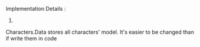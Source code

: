Implementation Details :

1.
  Characters.Data stores all characters' model. It's easier to be changed than if write them in code

